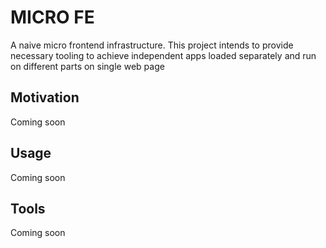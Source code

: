 # MICRO FE
A naive micro frontend infrastructure. This project intends to provide necessary tooling 
to achieve independent apps loaded separately and run on different parts on single web page

## Motivation
Coming soon
## Usage
Coming soon
## Tools
Coming soon
